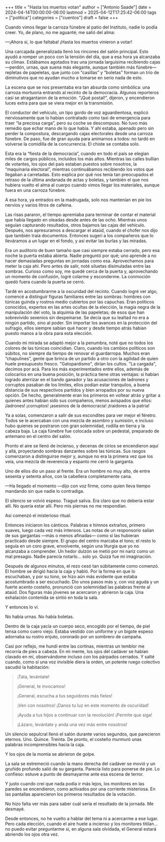 +++
title = "Hasta los muertos votan"
author = ["Antonio Saade"]
date = 2024-04-14T00:00:00-06:00
lastmod = 2025-04-12T17:25:42-06:00
tags = ["política"]
categories = ["cuentos"]
draft = false
+++

Cuando vimos llegar la carroza fúnebre al patio del Instituto, nadie lo podía creer. Yo, de plano, no me aguanté; me salió del alma:

—¡Ahora sí, lo que faltaba! ¡Hasta los muertos vinieron a votar!

Una carcajada generalizada llenó los rincones del salón principal. Esto ayudó a romper un poco con la tensión del día, que a esa hora ya alcanzaba su clímax. Estábamos agotados tras una jornada larguísima recibiendo cajas —perdón, urnas, que suena más elegante, aunque también más fúnebre— repletas de papeletas, que junto con “casillas” y “boletas” forman un trío de diminutivos que no ayudan mucho a tomarse en serio nada de esto.

La escena que se nos presentaba era tan absurda como simbólica: una carroza mortuoria entrando al recinto de la democracia. Algunos reporteros casi se atragantaron de la emoción. “¡Qué postal!”, dijeron, y encendieron luces extra para que se viera mejor en la transmisión.

El conductor del vehículo, un tipo gordo de voz aguardientosa, explicó nerviosamente que lo habían contratado como taxi de emergencia para traer “la preciosa carga”, pero su coche se descompuso. No tuvo más remedio que echar mano de lo que había. Y ahí estaba, apenado pero sin perder la compostura, descargando cajas electorales desde una carroza fúnebre. De paso, fue de gran ayuda para animarnos a todos: no tardó en volverse la comidilla de la concurrencia. El chiste se contaba solo.

Esta era la “fiesta de la democracia”, cuando en todo el país se elegían miles de cargos públicos, incluidos los más altos. Mientras las calles bullían de votantes, los ojos del país estaban puestos sobre nosotros, la “maquinaria electoral”, mientras continuábamos recibiendo los votos que llegaban a carretadas. Esto explica por qué nos tenía tan preocupados el retraso de la última andanada de actas y boletas, y también el que nos hubiera vuelto el alma al cuerpo cuando vimos llegar los materiales, aunque fuera en una carroza fúnebre.

A esa hora, ya entrados en la madrugada, solo nos mantenían en pie los nervios y varios litros de cafeína.

Las risas pararon, el tiempo apremiaba para terminar de contar el material que había llegado en oleadas desde antes de las ocho. Mientras unos seguían capturando resultados, otros bajamos las cajas del vehículo. Después, nos apresuramos a descargar el ataúd, cuando el chofer nos dijo que también traía documentos. Entonces sugerí a los compañeros que lo lleváramos a un lugar en el fondo, y así evitar las burlas y las miradas.

Era un auditorio de buen tamaño que casi siempre estaba cerrado, pero esa noche la puerta estaba abierta. Nadie preguntó por qué; uno aprende a no hacer demasiadas preguntas en jornadas como esa. Aprovechamos para meter la caja ahí. Pero antes de salir, noté siluetas disimuladas entre las sombras. Curioso como soy, me quedé cerca de la puerta y, aprovechando un momento de confusión, logré colarme y esconderme. La conmoción quedó fuera cuando la puerta se cerró.

Tardé en acostumbrarme a la oscuridad del recinto. Cuando logré ver algo, comencé a distinguir figuras familiares entre las sombras: hombres con túnicas guinda y rostros medio cubiertos por las capuchas. Eran políticos conocidos, expertos en las artes ocultas de la elección, la magia negra de la manipulación del voto, la alquimia de las papeletas; de esos que han sobrevivido sexenios sin despeinarse. Se decía que su lealtad no era a ningún partido, sino al poder. Sin importar los avances en la protección del sufragio, ellos siempre sabían qué hacer y desde tiempo atrás habían puesto manos a la obra para esta elección.

Cuando mi mirada se adaptó mejor a la penumbra, noté que no todos los colores de las túnicas coincidían. Claro, cuando los cambios políticos son súbitos, no siempre da tiempo de renovar el guardarropa. Muchos eran “chapulines”, gente que brinca de un partido a otro con la agilidad de quien huele presupuesto fresco. "Gatopardismo", dirían los cultos. "La cargada", decimos por acá. Para los más experimentados entre ellos, además de colocarlos en una buena posición, la práctica tiene otras ventajas: si habían logrado aterrizar en el bando ganador y las acusaciones de ladrones y corruptos pasaban de los límites, ellos podían estar tranquilos, a buena distancia de sus respectivos partidos y bien arropados por su nueva opción. De hecho, generalmente eran los primeros en voltear atrás y gritar a quienes antes habían sido sus compañeros, menos avispados que ellos: ¡ladrones! ¡corruptos! ¡asesinos de la democracia! ¡traidores a la patria!

Ya a solas, comenzaron a salir de sus escondites para ver mejor el féretro. Todos se le acercaban con una mezcla de asombro y sumisión, e incluso hubo quienes se postraron con gran solemnidad, rodilla en tierra y la cabeza baja. La caja fúnebre fue colocada sobre un pedestal, preparado de antemano en el centro del salón.

Pronto el aire se llenó de incienso, y decenas de cirios se encendieron aquí y allá, proyectando sombras danzantes sobre las túnicas. Sus rasgos comenzaron a distinguirse mejor y, aunque no era la primera vez que los veía, una mezcla de reverencia y espanto me cerró la garganta.

Uno de ellos dio un paso al frente. Era un hombre no muy alto, de entre sesenta y setenta años, con la cabellera completamente cana.

—Ha llegado el momento —dijo con voz firme, como quien lleva tiempo mandando sin que nadie lo contradiga.

El silencio se volvió espeso. Tragué saliva. Era claro que no debería estar allí. No quería estar allí. Pero mis piernas no me respondían.

Así comenzó el misterioso ritual.

Entonces iniciaron los cánticos. Palabras e himnos extraños, primero suaves, luego cada vez más intensos. Las notas de un responsorio salían de sus gargantas —más o menos afinadas— como si las hubieran practicado desde siempre. El grupo del centro marcaba el tono; el resto lo seguía en un coro grave, envolvente, según una liturgia que yo no alcanzaba a comprender. Un hedor dulzón se metió por mi nariz como un mal presagio. Nadie parecía notarlo… solo yo. Quizá fue mi imaginación.

Después de algunos minutos, el rezo cesó tan súbitamente como comenzó. El hombre se dirigió hacia la caja y habló. Por la forma en que lo escuchaban, y por su tono, se hizo aún más evidente que estaba acostumbrado a ser escuchado. Dio unos pasos más y, con voz aguda y un fuerte acento costeño, pronunció con solemnidad las palabras frente al ataúd. Dos figuras más jóvenes se acercaron y abrieron la caja. Una exhalación contenida se sintió en toda la sala.

Y entonces lo vi.

No había urnas. No había boletas.

Dentro de la caja yacía un cuerpo seco, encogido por el tiempo, de piel tensa como cuero viejo. Estaba vestido con uniforme y un bigote espeso adornaba su rostro enjuto, coronado por un sombrero de campaña.

Casi por reflejo, me hundí entre las cortinas, mientras un temblor me recorría de pies a cabeza. En mi mente, los ojos del cadáver se habían clavado en mí, observándome incluso con los párpados cerrados. Y salté cuando, como si una voz invisible diera la orden, un potente ruego colectivo sacudió la habitación:

> ¡Tata, levántate!
>
> ¡General, te invocamos!
>
> ¡General, escucha a tus seguidores más fieles!
>
> ¡Ven con nosotros! ¡Danos tu luz en este momento de oscuridad!
>
> ¡Ayuda a tus hijos a continuar con la revolución! ¡Permite que siga!
>
> ¡Lázaro, levántate y anda una vez más entre nosotros!

Un silencio sepulcral llenó el salón durante varios segundos, que parecieron eternos. Uno. Quince. Treinta. De pronto, el costeño murmuró unas palabras incomprensibles hacia la caja.

Y los ojos de la momia se abrieron de golpe.

La sala se estremeció cuando la mano derecha del cadáver se movió y un gruñido profundo salió de su garganta. Parecía listo para ponerse de pie. Lo confieso: estuve a punto de desmayarme ante esa escena de terror.

Y justo cuando creí que nada podía ir más lejos, los monitores en las paredes se encendieron, como activados por una corriente misteriosa. En las pantallas aparecieron los primeros resultados de la votación.

No hizo falta ver más para saber cuál sería el resultado de la jornada. Me desmayé.

Desde entonces, no he vuelto a hablar del tema ni a acercarme a ese lugar. Pero cada elección, cuando el aire huele a incienso y los monitores titilan... no puedo evitar preguntarme si, en alguna sala olvidada, el General estará abriendo los ojos otra vez.
